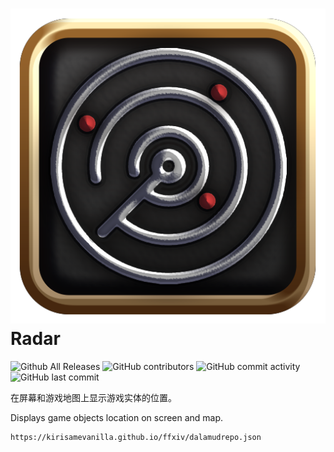 # ![](Radar.png)Radar

![Github All Releases](https://img.shields.io/github/downloads/KirisameVanilla/Radar/total.svg?style=for-the-badge)
![GitHub contributors](https://img.shields.io/github/contributors-anon/KirisameVanilla/Radar?style=for-the-badge)
![GitHub commit activity](https://img.shields.io/github/commit-activity/t/KirisameVanilla/Radar?style=for-the-badge)
![GitHub last commit](https://img.shields.io/github/last-commit/KirisameVanilla/Radar?style=for-the-badge)

在屏幕和游戏地图上显示游戏实体的位置。

Displays game objects location on screen and map.

```
https://kirisamevanilla.github.io/ffxiv/dalamudrepo.json
```